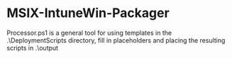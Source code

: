 # MSIX-IntuneWin-Packager

Processor.ps1 is a general tool for using templates in the .\DeploymentScripts directory, fill in placeholders and placing the resulting scripts in .\output
